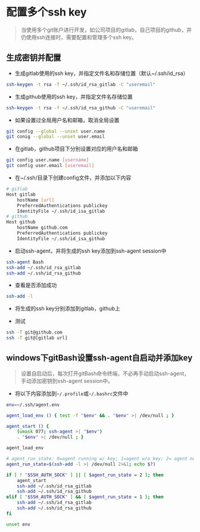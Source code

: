 # 配置多个ssh key

> 当使用多个git账户进行开发，如公司项目的gitlab，自己项目的github，并仍使用ssh连接时，需要配置和管理多个ssh key。 

## 生成密钥并配置

- 生成gitlab使用的ssh key，并指定文件名和存储位置（默认~/.ssh/id_rsa）

```Bash
ssh-keygen -t rsa -f ~/.ssh/id_rsa_gitlab -C "useremail"
```

- 生成github使用的ssh key，并指定文件名存储位置

```Bash
ssh-keygen -t rsa -f ~/.ssh/id_rsa_github -C "useremail"
```

- 如果设置过全局用户名和邮箱，取消全局设置

```Bash
git config --global --unset user.name
git conig --global --unset user.email
```

- 在gitlab，github项目下分别设置对应的用户名和邮箱

```Bash
git config user.name [username] 
git config user.email [useremail]
```

- 在~/.ssh/目录下创建config文件，并添加以下内容

```Bash
# gitlab
Host gitlab
    hostName [url]
    PreferredAuthentications publickey
    IdentityFile ~/.ssh/id_isa_gitlab
# github
Host github 
    hostName github.com 
    PreferredAuthentications publickey
    IdentityFile ~/.ssh/id_isa_github
```

- 启动ssh-agent，并将生成的ssh key添加到ssh-agent session中

```Bash
ssh-agent Bash
ssh-add ~/.ssh/id_rsa_gitlab
ssh-add ~/.ssh/id_rsa_github
```

- 查看是否添加成功

```Bash
ssh-add -l
```

- 将生成的ssh key分别添加到gitlab，github上

- 测试

```Bash
ssh -T git@github.com
ssh -T git@[gitlab url]
```

## windows下gitBash设置ssh-agent自启动并添加key

> 设置自启动后，每次打开gitBash命令终端，不必再手动启动ssh-agent，手动添加密钥到ssh-agent session中。

- 将以下内容添加到``~/.profile``或``~/.bashrc``文件中

```Bash
env=~/.ssh/agent.env

agent_load_env () { test -f "$env" && . "$env" >| /dev/null ; }

agent_start () {
    (umask 077; ssh-agent >| "$env")
    . "$env" >| /dev/null ; }

agent_load_env

# agent_run_state: 0=agent running w/ key; 1=agent w/o key; 2= agent not running
agent_run_state=$(ssh-add -l >| /dev/null 2>&1; echo $?)

if [ ! "$SSH_AUTH_SOCK" ] || [ $agent_run_state = 2 ]; then
    agent_start
    ssh-add ~/.ssh/id_rsa_gitlab
    ssh-add ~/.ssh/id_rsa_github
elif [ "$SSH_AUTH_SOCK" ] && [ $agent_run_state = 1 ]; then
    ssh-add ~/.ssh/id_rsa_gitlab
    ssh-add ~/.ssh/id_rsa_github
fi

unset env
```